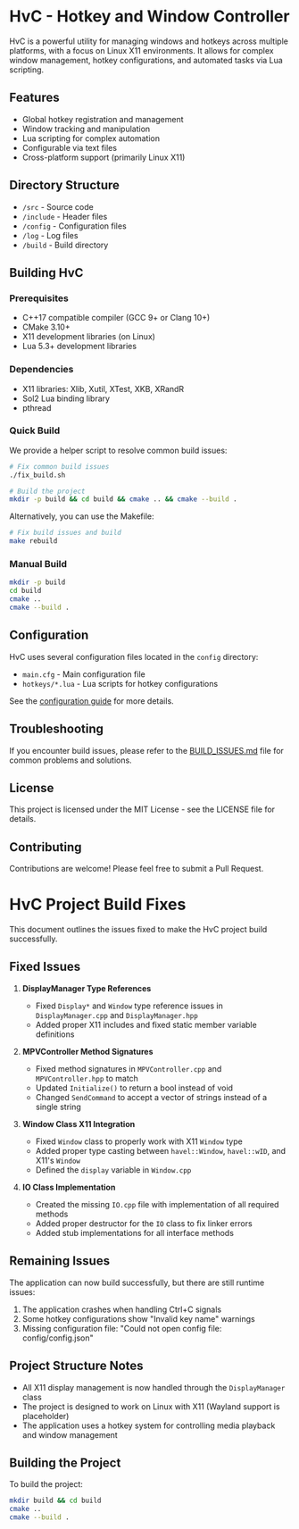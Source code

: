 # HvC - Hotkey and Window Controller

HvC is a powerful utility for managing windows and hotkeys across multiple platforms, with a focus on Linux X11 environments. It allows for complex window management, hotkey configurations, and automated tasks via Lua scripting.

## Features

- Global hotkey registration and management
- Window tracking and manipulation
- Lua scripting for complex automation
- Configurable via text files
- Cross-platform support (primarily Linux X11)

## Directory Structure

- `/src` - Source code
- `/include` - Header files
- `/config` - Configuration files
- `/log` - Log files
- `/build` - Build directory

## Building HvC

### Prerequisites

- C++17 compatible compiler (GCC 9+ or Clang 10+)
- CMake 3.10+
- X11 development libraries (on Linux)
- Lua 5.3+ development libraries

### Dependencies

- X11 libraries: Xlib, Xutil, XTest, XKB, XRandR
- Sol2 Lua binding library
- pthread

### Quick Build

We provide a helper script to resolve common build issues:

```bash
# Fix common build issues
./fix_build.sh

# Build the project
mkdir -p build && cd build && cmake .. && cmake --build .
```

Alternatively, you can use the Makefile:

```bash
# Fix build issues and build
make rebuild
```

### Manual Build

```bash
mkdir -p build
cd build
cmake ..
cmake --build .
```

## Configuration

HvC uses several configuration files located in the `config` directory:

- `main.cfg` - Main configuration file
- `hotkeys/*.lua` - Lua scripts for hotkey configurations

See the [configuration guide](config/README.md) for more details.

## Troubleshooting

If you encounter build issues, please refer to the [BUILD_ISSUES.md](BUILD_ISSUES.md) file for common problems and solutions.

## License

This project is licensed under the MIT License - see the LICENSE file for details.

## Contributing

Contributions are welcome! Please feel free to submit a Pull Request.

# HvC Project Build Fixes

This document outlines the issues fixed to make the HvC project build successfully.

## Fixed Issues

1. **DisplayManager Type References**
   - Fixed `Display*` and `Window` type reference issues in `DisplayManager.cpp` and `DisplayManager.hpp`
   - Added proper X11 includes and fixed static member variable definitions

2. **MPVController Method Signatures**
   - Fixed method signatures in `MPVController.cpp` and `MPVController.hpp` to match
   - Updated `Initialize()` to return a bool instead of void
   - Changed `SendCommand` to accept a vector of strings instead of a single string

3. **Window Class X11 Integration**
   - Fixed `Window` class to properly work with X11 `Window` type
   - Added proper type casting between `havel::Window`, `havel::wID`, and X11's `Window`
   - Defined the `display` variable in `Window.cpp`

4. **IO Class Implementation**
   - Created the missing `IO.cpp` file with implementation of all required methods
   - Added proper destructor for the `IO` class to fix linker errors
   - Added stub implementations for all interface methods

## Remaining Issues

The application can now build successfully, but there are still runtime issues:

1. The application crashes when handling Ctrl+C signals
2. Some hotkey configurations show "Invalid key name" warnings
3. Missing configuration file: "Could not open config file: config/config.json"

## Project Structure Notes

- All X11 display management is now handled through the `DisplayManager` class
- The project is designed to work on Linux with X11 (Wayland support is placeholder)
- The application uses a hotkey system for controlling media playback and window management

## Building the Project

To build the project:

```bash
mkdir build && cd build
cmake ..
cmake --build .
``` 